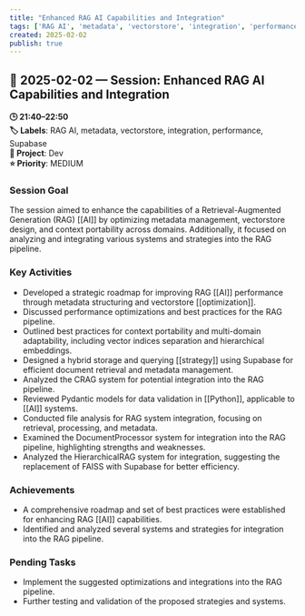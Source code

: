 ```yaml
---
title: "Enhanced RAG AI Capabilities and Integration"
tags: ['RAG AI', 'metadata', 'vectorstore', 'integration', 'performance', 'Supabase']
created: 2025-02-02
publish: true
---
```


## 📅 2025-02-02 — Session: Enhanced RAG AI Capabilities and Integration

**🕒 21:40–22:50**  
**🏷️ Labels**: RAG AI, metadata, vectorstore, integration, performance, Supabase  
**📂 Project**: Dev  
**⭐ Priority**: MEDIUM  


### Session Goal
The session aimed to enhance the capabilities of a Retrieval-Augmented Generation (RAG) [[AI]] by optimizing metadata management, vectorstore design, and context portability across domains. Additionally, it focused on analyzing and integrating various systems and strategies into the RAG pipeline.

### Key Activities
- Developed a strategic roadmap for improving RAG [[AI]] performance through metadata structuring and vectorstore [[optimization]].
- Discussed performance optimizations and best practices for the RAG pipeline.
- Outlined best practices for context portability and multi-domain adaptability, including vector indices separation and hierarchical embeddings.
- Designed a hybrid storage and querying [[strategy]] using Supabase for efficient document retrieval and metadata management.
- Analyzed the CRAG system for potential integration into the RAG pipeline.
- Reviewed Pydantic models for data validation in [[Python]], applicable to [[AI]] systems.
- Conducted file analysis for RAG system integration, focusing on retrieval, processing, and metadata.
- Examined the DocumentProcessor system for integration into the RAG pipeline, highlighting strengths and weaknesses.
- Analyzed the HierarchicalRAG system for integration, suggesting the replacement of FAISS with Supabase for better efficiency.

### Achievements
- A comprehensive roadmap and set of best practices were established for enhancing RAG [[AI]] capabilities.
- Identified and analyzed several systems and strategies for integration into the RAG pipeline.

### Pending Tasks
- Implement the suggested optimizations and integrations into the RAG pipeline.
- Further testing and validation of the proposed strategies and systems.

